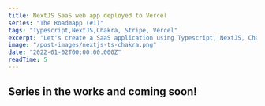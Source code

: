 ```yaml
---
title: NextJS SaaS web app deployed to Vercel
series: "The Roadmapp (#1)"
tags: "Typescript,NextJS,Chakra, Stripe, Vercel"
excerpt: "Let's create a SaaS application using Typescript, NextJS, Chakra UI, and Stripe deployed to Vercel."
image: "/post-images/nextjs-ts-chakra.png"
date: "2022-01-02T00:00:00.000Z"
readTime: 5
---
```


## Series in the works and coming soon!
